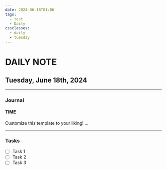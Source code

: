 ```yaml
---
date: 2024-06-18T01:06
tags:
  - test
  - Daily
cssclasses:
  - daily
  - tuesday
---
```

# DAILY NOTE
## Tuesday, June 18th, 2024
***
### Journal
#### TIME
Customize this template to your liking!
...
***
### Tasks
- [ ] Task 1
- [ ] Task 2
- [ ] Task 3